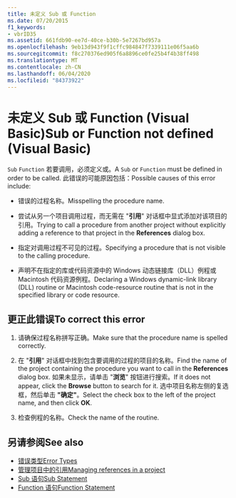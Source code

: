 ```yaml
---
title: 未定义 Sub 或 Function
ms.date: 07/20/2015
f1_keywords:
- vbrID35
ms.assetid: 661fdb90-ee7d-40ce-b30b-5e7267bd957a
ms.openlocfilehash: 9eb13d943f9f1cffc984847f7339111e06f5aa6b
ms.sourcegitcommit: f8c270376ed905f6a8896ce0fe25b4f4b38ff498
ms.translationtype: MT
ms.contentlocale: zh-CN
ms.lasthandoff: 06/04/2020
ms.locfileid: "84373922"
---
```

# <a name="sub-or-function-not-defined-visual-basic"></a><span data-ttu-id="42fef-102">未定义 Sub 或 Function (Visual Basic)</span><span class="sxs-lookup"><span data-stu-id="42fef-102">Sub or Function not defined (Visual Basic)</span></span>
<span data-ttu-id="42fef-103">`Sub` `Function` 若要调用，必须定义或。</span><span class="sxs-lookup"><span data-stu-id="42fef-103">A `Sub` or `Function` must be defined in order to be called.</span></span> <span data-ttu-id="42fef-104">此错误的可能原因包括：</span><span class="sxs-lookup"><span data-stu-id="42fef-104">Possible causes of this error include:</span></span>  
  
- <span data-ttu-id="42fef-105">错误的过程名称。</span><span class="sxs-lookup"><span data-stu-id="42fef-105">Misspelling the procedure name.</span></span>  
  
- <span data-ttu-id="42fef-106">尝试从另一个项目调用过程，而无需在 "**引用**" 对话框中显式添加对该项目的引用。</span><span class="sxs-lookup"><span data-stu-id="42fef-106">Trying to call a procedure from another project without explicitly adding a reference to that project in the **References** dialog box.</span></span>  
  
- <span data-ttu-id="42fef-107">指定对调用过程不可见的过程。</span><span class="sxs-lookup"><span data-stu-id="42fef-107">Specifying a procedure that is not visible to the calling procedure.</span></span>  
  
- <span data-ttu-id="42fef-108">声明不在指定的库或代码资源中的 Windows 动态链接库（DLL）例程或 Macintosh 代码资源例程。</span><span class="sxs-lookup"><span data-stu-id="42fef-108">Declaring a Windows dynamic-link library (DLL) routine or Macintosh code-resource routine that is not in the specified library or code resource.</span></span>  
  
## <a name="to-correct-this-error"></a><span data-ttu-id="42fef-109">更正此错误</span><span class="sxs-lookup"><span data-stu-id="42fef-109">To correct this error</span></span>  
  
1. <span data-ttu-id="42fef-110">请确保过程名称拼写正确。</span><span class="sxs-lookup"><span data-stu-id="42fef-110">Make sure that the procedure name is spelled correctly.</span></span>  
  
2. <span data-ttu-id="42fef-111">在 "**引用**" 对话框中找到包含要调用的过程的项目的名称。</span><span class="sxs-lookup"><span data-stu-id="42fef-111">Find the name of the project containing the procedure you want to call in the **References** dialog box.</span></span> <span data-ttu-id="42fef-112">如果未显示，请单击 "**浏览**" 按钮进行搜索。</span><span class="sxs-lookup"><span data-stu-id="42fef-112">If it does not appear, click the **Browse** button to search for it.</span></span> <span data-ttu-id="42fef-113">选中项目名称左侧的复选框，然后单击 **"确定"**。</span><span class="sxs-lookup"><span data-stu-id="42fef-113">Select the check box to the left of the project name, and then click **OK**.</span></span>  
  
3. <span data-ttu-id="42fef-114">检查例程的名称。</span><span class="sxs-lookup"><span data-stu-id="42fef-114">Check the name of the routine.</span></span>  
  
## <a name="see-also"></a><span data-ttu-id="42fef-115">另请参阅</span><span class="sxs-lookup"><span data-stu-id="42fef-115">See also</span></span>

- [<span data-ttu-id="42fef-116">错误类型</span><span class="sxs-lookup"><span data-stu-id="42fef-116">Error Types</span></span>](../../programming-guide/language-features/error-types.md)
- [<span data-ttu-id="42fef-117">管理项目中的引用</span><span class="sxs-lookup"><span data-stu-id="42fef-117">Managing references in a project</span></span>](/visualstudio/ide/managing-references-in-a-project)
- [<span data-ttu-id="42fef-118">Sub 语句</span><span class="sxs-lookup"><span data-stu-id="42fef-118">Sub Statement</span></span>](../statements/sub-statement.md)
- [<span data-ttu-id="42fef-119">Function 语句</span><span class="sxs-lookup"><span data-stu-id="42fef-119">Function Statement</span></span>](../statements/function-statement.md)
